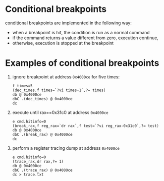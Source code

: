 # Conditional breakpoints
conditional breakpoints are implemented in the following way:

- when a breakpoint is hit, the condition is run as a normal command
- if the command returns a value different from zero, execution continue,
- otherwise, execution is stopped at the breakpoint

# Examples of conditional breakpoints

1. ignore breakpoint at address `0x4000ce` for five times:

       f times=5
       (dec_times,f times=`?vi times-1`,?= times)
       db @ 0x4000ce
       dbC .(dec_times) @ 0x4000ce
       dc

2. execute until rax==0x31c0 at address `0x4000ce`

       e cmd.hitinfo=0
       (break_rax,f reg_rax=`dr rax`,f test=`?vi reg_rax-0x31c0`,?= test)
       db @ 0x4000ce
       dbC .(break_rax) @ 0x4000ce
       dc

3. perform a register tracing dump at address `0x4000ce`

       e cmd.hitinfo=0
       (trace_rax,dr rax,?= 1)
       db @ 0x4000ce
       dbC .(trace_rax) @ 0x4000ce
       dc > trace.txt
